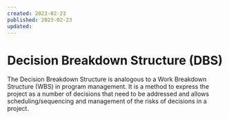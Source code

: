 ```yaml
---
created: 2023-02-23
published: 2023-02-23
updated: 
---
```

# Decision Breakdown Structure (DBS)

The Decision Breakdown Structure is analogous to a Work Breakdown Structure (WBS) in program management. It is a method to express the project as a number of decisions that need to be addressed and allows scheduling/sequencing and management of the risks of decisions in a project. 